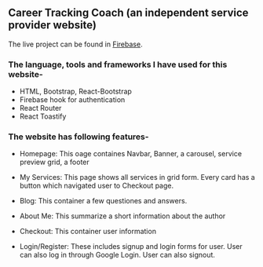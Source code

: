 ## Career Tracking Coach (an independent service provider website)

The live project can be found in [Firebase](https://independent-service-prov-84fca.web.app/).

### The language, tools and frameworks I have used for this website-

- HTML, Bootstrap, React-Bootstrap
- Firebase hook for authentication
- React Router
- React Toastify

### The website has following features-

- Homepage: This oage containes Navbar, Banner, a carousel, service preview grid, a footer

- My Services: This page shows all services in grid form. Every card has a button which navigated user to Checkout page.

- Blog: This container a few questiones and answers.

- About Me: This summarize a short information about the author

- Checkout: This container user information

- Login/Register: These includes signup and login forms for user. User can also log in through Google Login. User can also signout.